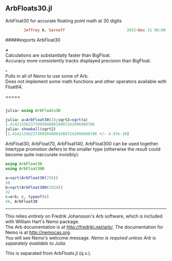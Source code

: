 ## ArbFloats30.jl
ArbFloat30 for accurate floating point math at 30 digits

```ruby
        Jeffrey A. Sarnoff                           2015-Dec-31 06:00:00 UTC America/New_York
```                    

#####exports ArbFloat30


*__+__*  
   Calculations are substantially faster than BigFloat.  
   Accuracy more consistently tracks displayed precision than BigFloat.  

*__-__*  
   Pulls in all of Nemo to use some of Arb.  
   Does not implement some math functions and other operators available with Float64.  
   
=====



```julia

julia> using ArbFloats30

julia> a=ArbFloat30(2);sqrt2=sqrt(a)
1.4142135623730950488016887242096980786
julia> showball(sqrt2)
[1.4142135623730950488016887242096980786 +/- 4.87e-38]

```

ArbFloat30, ArbFloat70, ArbFloat140, ArbFloat300 can be used together.  
Intertype promotion defers to the smaller type (otherwise the result could become quite inaccurate invisibly):  

```julia
using ArbFloat30
using ArbFloat300

a=sqrt(ArbFloat30(256))
16
b=sqrt(ArbFloat300(1024))
32
c=a+b; c, typeof(c)
48, ArbFloat30

```

-----
   

This relies *entirely* on Fredrik Johansson's Arb software, which is included with William Hart's Nemo package.  
The Arb documentation is at http://fredrikj.net/arb/.  The documentation for Nemo is at http://nemocas.org.  
You will see Nemo's welcome message.  _Nemo is required unless Arb is separately available to Julia._

This is separated from ArbFloats.jl (q.v.).
